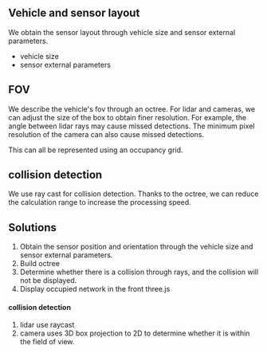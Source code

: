 ## Vehicle and sensor layout
We obtain the sensor layout through vehicle size and sensor external parameters.
- vehicle size
- sensor external parameters

## FOV
We describe the vehicle's fov through an octree. For lidar and cameras, we can adjust the size of the box to obtain finer resolution.
For example, the angle between lidar rays may cause missed detections.
The minimum pixel resolution of the camera can also cause missed detections.

This can all be represented using an occupancy grid.

## collision detection
We use ray cast for collision detection. Thanks to the octree, we can reduce the calculation range to increase the processing speed.

## Solutions
1. Obtain the sensor position and orientation through the vehicle size and sensor external parameters.
2. Build octree
3. Determine whether there is a collision through rays, and the collision will not be displayed.
4. Display occupied network in the front three.js

#### collision detection
1. lidar use raycast
2. camera uses 3D box projection to 2D to determine whether it is within the field of view.
